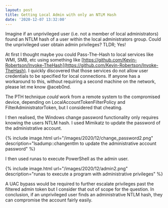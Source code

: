 ```yaml
---
layout: post
title: Getting Local Admin with only an NTLM Hash
date: '2020-12-07 13:32:00'
---
```


Imagine if an unprivileged user (i.e. not a member of local administrators) found an NTLM hash of a user within the local administrators group. Could the unprivileged user obtain admin privileges? TLDR; Yes!

At first I thought maybe you could Pass-The-Hash to local services like WMI, SMB, etc using something like [https://github.com/Kevin-Robertson/Invoke-TheHash](https://github.com/Kevin-Robertson/Invoke-TheHash). I quickly discovered that those services do not allow user credentials to be specified for local connections. If anyone has a workaround to this, without requiring a second machine on the network, please let me know @aceb0nd.

The PTH technique _could_ work from a remote system to the compromised device, depending on LocalAccountTokenFilterPolicy and FilterAdministratorToken, but I considered that cheating.

I then realised, the Windows change password functionality only requires knowing the users NTLM hash. I used Mimikatz to update the password of the administrative account.

{% include image.html url="/images/2020/12/change_password2.png" description="lsadump::changentlm to update the administrative account password" %}

I then used runas to execute PowerShell as the admin user.

{% include image.html url="/images/2020/12/admin2.png" description="runas to execute a program with administrative privileges" %}

A UAC bypass would be required to further escalate privileges past the filtered admin token but I consider that out of scope for the question. In conclusion, if an unprivileged user finds an administrative NTLM hash, they can compromise the account fairly easily.

